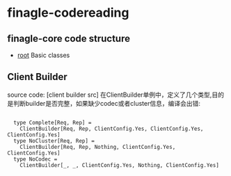 finagle-codereading
===================

finagle-core code structure
-------------
* [root] Basic classes

Client Builder
-------------
source code: [client builder src]
在ClientBuilder单例中，定义了几个类型,目的是判断builder是否完整，如果缺少codec或者cluster信息，编译会出错:
<pre><code>
  type Complete[Req, Rep] =
    ClientBuilder[Req, Rep, ClientConfig.Yes, ClientConfig.Yes, ClientConfig.Yes]
  type NoCluster[Req, Rep] =
    ClientBuilder[Req, Rep, Nothing, ClientConfig.Yes, ClientConfig.Yes]
  type NoCodec =
    ClientBuilder[_, _, ClientConfig.Yes, Nothing, ClientConfig.Yes]
</code></pre>





[root]:https://github.com/twitter/finagle/tree/master/finagle-core/src/main/scala/com/twitter/finagle
[client builde src]:https://github.com/twitter/finagle/blob/master/finagle-core/src/main/scala/com/twitter/finagle/builder/ClientBuilder.scala

